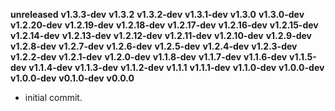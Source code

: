 **unreleased**
**v1.3.3-dev**
**v1.3.2**
**v1.3.2-dev**
**v1.3.1-dev**
**v1.3.0**
**v1.3.0-dev**
**v1.2.20-dev**
**v1.2.19-dev**
**v1.2.18-dev**
**v1.2.17-dev**
**v1.2.16-dev**
**v1.2.15-dev**
**v1.2.14-dev**
**v1.2.13-dev**
**v1.2.12-dev**
**v1.2.11-dev**
**v1.2.10-dev**
**v1.2.9-dev**
**v1.2.8-dev**
**v1.2.7-dev**
**v1.2.6-dev**
**v1.2.5-dev**
**v1.2.4-dev**
**v1.2.3-dev**
**v1.2.2-dev**
**v1.2.1-dev**
**v1.2.0-dev**
**v1.1.8-dev**
**v1.1.7-dev**
**v1.1.6-dev**
**v1.1.5-dev**
**v1.1.4-dev**
**v1.1.3-dev**
**v1.1.2-dev**
**v1.1.1**
**v1.1.1-dev**
**v1.1.0-dev**
**v1.0.0-dev**
**v1.0.0-dev**
**v0.1.0-dev**
**v0.0.0**

- initial commit.